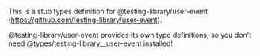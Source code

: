 This is a stub types definition for @testing-library/user-event (https://github.com/testing-library/user-event).

@testing-library/user-event provides its own type definitions, so you don't need @types/testing-library__user-event installed!